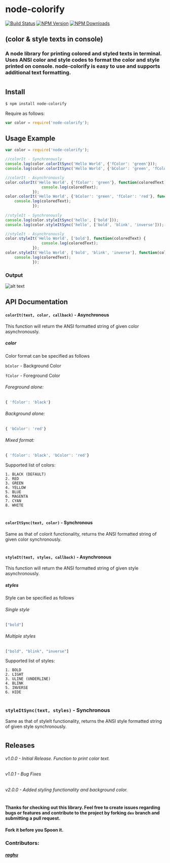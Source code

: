# node-colorify

[![Build Status](https://travis-ci.org/raghu12133/node-colorify.svg?branch=master)](https://travis-ci.org/raghu12133/node-colorify)
[![NPM Version](http://img.shields.io/npm/v/node-colorify.svg?style=flat)](https://www.npmjs.org/package/node-colorify)
[![NPM Downloads](https://img.shields.io/npm/dm/node-colorify.svg?style=flat)](https://www.npmjs.org/package/node-colorify)

## (color & style texts in console)
### A node library for printing colored and styled texts in terminal. Uses ANSI color and style codes to format the color and style printed on console. node-colorify is easy to use and supports additional text formatting.
#
#
## Install
```sh
$ npm install node-colorify
```
Require as follows: 

```js
var color = require('node-colorify');
```

## Usage Example

```js
var color = require('node-colorify');

//colorIt - Synchronously
console.log(color.colorItSync('Hello World', {'fColor': 'green'}));
console.log(color.colorItSync('Hello World', {'bColor': 'green', 'fColor': 'red'}));

//colorIt - Asynchronously
color.colorIt('Hello World', {'fColor': 'green'}, function(coloredText) {
                console.log(coloredText);
            });
color.colorIt('Hello World', {'bColor': 'green', 'fColor': 'red'}, function(coloredText) {
    console.log(coloredText);
            });
            
//styleIt - Synchronously
console.log(color.styleItSync('hello', ['bold']));
console.log(color.styleItSync('hello', ['bold', 'blink', 'inverse']));

//styleIt - Asynchronously
color.styleIt('Hello World', ['bold'], function(coloredText) {
                console.log(coloredText);
            });
color.styleIt('Hello World', ['bold', 'blink', 'inverse'], function(coloredText) {
    console.log(coloredText);
            });
```
### Output

![alt text](https://raw.githubusercontent.com/raghu12133/images/master/colorify/sample-test.png "Colorify Sample")

## API Documentation

#### `colorIt(text, color, callback)` - Asynchronous
This function will return the ANSI formatted string of given color asynchronously.
##### color 
Color format can be specified as follows

`bColor` - Background Color

`fColor` - Foreground Color

###### Foreground alone:
```js
{ 'fColor': 'black'}
```
###### Background alone:
```js
{ 'bColor': 'red'}
```

###### Mixed format:
```js
{ 'fColor': 'black', 'bColor': 'red'}
```


Supported list of colors:

    1. BLACK (DEFAULT)
    2. RED
    3. GREEN
    4. YELLOW
    5. BLUE
    6. MAGENTA
    7. CYAN
    8. WHITE

#
#### `colorItSync(text, color)` - Synchronous
Same as that of colorit functionality, returns the ANSI formatted string of given color synchronously.
#
#### `styleIt(text, styles, callback)` - Asynchronous
This function will return the ANSI formatted string of given style asynchronously.
##### styles
Style can be specified as follows
###### Single style
```js
["bold"]
```
###### Multiple styles
```js
["bold", "blink", "inverse"]
```
Supported list of styles:

    1. BOLD
    2. LIGHT
    3. ULINE (UNDERLINE)
    4. BLINK
    5. INVERSE
    6. HIDE
#
### `styleItSync(text, styles)` - Synchronous
Same as that of styleIt functionality, returns the ANSI style formatted string of given style synchronously.
#
## Releases 
###### v1.0.0 - Initial Release. Function to print color text.
###### v1.0.1 - Bug Fixes
###### v2.0.0 - Added styling functionality and background color.
#
#
#
#### Thanks for checking out this library. Feel free to create issues regarding bugs or features and contribute to the project by forking `dev` branch and submitting a pull request.
#### Fork it before you Spoon it.
### Contributors:
##### [raghu](http://twitter.com/raghu12133)
